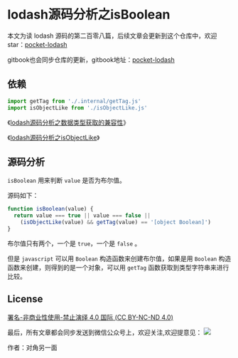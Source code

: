 # lodash源码分析之isBoolean

本文为读 lodash 源码的第二百零八篇，后续文章会更新到这个仓库中，欢迎 star：[pocket-lodash](https://github.com/yeyuqiudeng/pocket-lodash)

gitbook也会同步仓库的更新，gitbook地址：[pocket-lodash](https://www.gitbook.com/book/yeyuqiudeng/pocket-lodash/details)

## 依赖

```javascript
import getTag from './.internal/getTag.js'
import isObjectLike from './isObjectLike.js'
```

《[lodash源码分析之数据类型获取的兼容性](./internal/getTag.md)》

《[lodash源码分析之isObjectLike](isObjectLike.md)》

## 源码分析

`isBoolean` 用来判断 `value` 是否为布尔值。

源码如下：

```javascript
function isBoolean(value) {
  return value === true || value === false ||
    (isObjectLike(value) && getTag(value) == '[object Boolean]')
}
```

布尔值只有两个，一个是 `true`，一个是 `false` 。

但是 `javascript` 可以用 `Boolean` 构造函数来创建布尔值，如果是用 `Boolean` 构造函数来创建，则得到的是一个对象，可以用 `getTag` 函数获取到类型字符串来进行比较。

## License

[署名-非商业性使用-禁止演绎 4.0 国际 (CC BY-NC-ND 4.0)](http://creativecommons.org/licenses/by-nc-nd/4.0/)

最后，所有文章都会同步发送到微信公众号上，欢迎关注,欢迎提意见：  ![](https://raw.githubusercontent.com/yeyuqiudeng/resource/master/images/qrcode_front-end-article.jpg) 

作者：对角另一面 